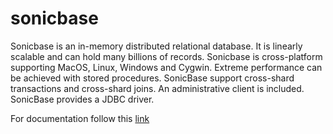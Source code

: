 # sonicbase

Sonicbase is an in-memory distributed relational database. It is linearly scalable and can hold many billions of records. Sonicbase is cross-platform supporting MacOS, Linux, Windows and Cygwin. Extreme performance can be achieved with stored procedures. SonicBase support cross-shard transactions and cross-shard joins. An administrative client is included. SonicBase provides a JDBC driver.

For documentation follow this [link](https://sonicbase.com/documentation.html)
